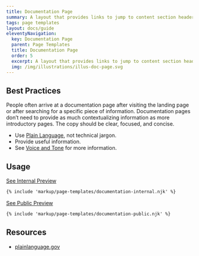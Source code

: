 ```yaml
---
title: Documentation Page
summary: A layout that provides links to jump to content section headers.
tags: page templates
layout: docs/guide
eleventyNavigation:
  key: Documentation Page
  parent: Page Templates
  title: Documentation Page
  order: 5
  excerpt: A layout that provides links to jump to content section headers.
  img: /img/illustrations/illus-doc-page.svg
---
```


## Best Practices

People often arrive at a documentation page after visiting the landing page or after searching for a specific piece of information. Documentation pages don’t need to provide as much contextualizing information as more introductory pages. The copy should be clear, focused, and concise.

- Use <a href="https://plainlanguage.gov/" target="_blank">Plain Language</a>, not technical jargon.
- Provide useful information.
- See [Voice and Tone](/foundation/voice-and-tone/) for more information.

## Usage

<a class="btn btn-primary" href="/page-templates/documentation-page-internal/" target="_blank">See Internal Preview</a>

``` html
{% include 'markup/page-templates/documentation-internal.njk' %}
```

<a class="btn btn-primary" href="/page-templates/documentation-page-public/" target="_blank">See Public Preview</a>

``` html
{% include 'markup/page-templates/documentation-public.njk' %}
```

## Resources

- <a href="https://www.plainlanguage.gov/guidelines/" target="_blank">plainlanguage.gov</a>
